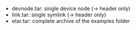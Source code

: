 * devnode.tar: single device node (-> header only)
* link.tar: single symlink (-> header only)
* etar.tar: complete archive of the examples folder
